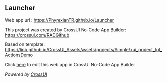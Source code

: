 ## Launcher
Web app url : https://PhyrexianTR.github.io/Launcher

This project was created by CrossUI No-Code App Builder: https://crossui.com/RADGithub

Based on template: https://linb.github.io/CrossUI_Assets/assets/projects/Simple/xui_project_tpl_ActionsDemo

Click [here](https://crossui.com/RADGithub/#!from=github&owner=PhyrexianTR&repo=Launcher) to edit this web app in CrossUI No-Code App Builder

<i>Powered by [CrossUI](https://crossui.com)</i>

